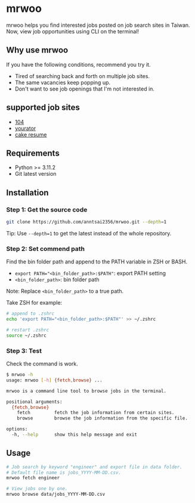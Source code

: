 # mrwoo

mrwoo helps you find interested jobs posted on job search sites in Taiwan.
Now, view job opportunities using CLI on the terminal!

## Why use mrwoo

If you have the following conditions, recommend you try it. 

- Tired of searching back and forth on multiple job sites.
- The same vacancies keep popping up.
- Don't want to see job openings that I'm not interested in.

## supported job sites
 - [104](https://www.104.com.tw/jobs/main/)
 - [yourator](https://www.yourator.co/)
 - [cake resume](https://www.cakeresume.com/zh-TW)

## Requirements
 - Python >= 3.11.2
 - Git latest version

## Installation

### Step 1: Get the source code

```bash
git clone https://github.com/anntsai2356/mrwoo.git --depth=1
```

Tip: Use `--depth=1` to get the latest instead of the whole repository.

### Step 2: Set commend path

Find the bin folder path and append to the PATH variable in ZSH or BASH.

 - `export PATH="<bin_folder_path>:$PATH"`: export PATH setting
 - `<bin_folder_path>`: bin folder path

Note: Replace `<bin_folder_path>` to a true path.

Take ZSH for example:
```bash
# append to .zshrc
echo 'export PATH="<bin_folder_path>:$PATH"' >> ~/.zshrc

# restart .zshrc
source ~/.zshrc
```

### Step 3: Test

Check the command is work.
```bash
$ mrwoo -h
usage: mrwoo [-h] {fetch,browse} ...

mrwoo is a command line tool to browse jobs in the terminal.

positional arguments:
  {fetch,browse}
    fetch         fetch the job information from certain sites.
    browse        browse the job information from the specific file.

options:
  -h, --help      show this help message and exit
```

## Usage
```bash
# Job search by keyword "engineer" and export file in data folder.
# Default file name is jobs_YYYY-MM-DD.csv.
mrwoo fetch engineer

# View jobs one by one.
mrwoo browse data/jobs_YYYY-MM-DD.csv
```